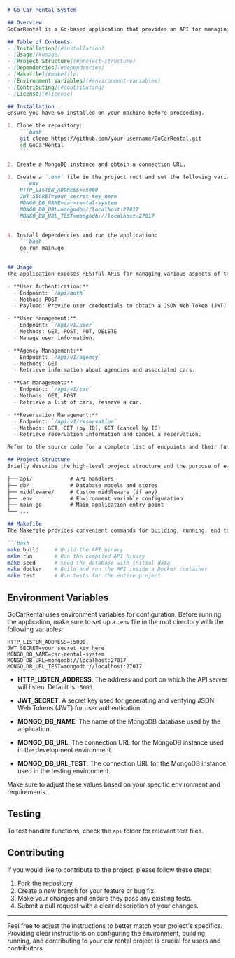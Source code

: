 ```markdown
# Go Car Rental System

## Overview
GoCarRental is a Go-based application that provides an API for managing car rental operations, including user authentication, agency management, car listing, and reservation handling. This document provides essential information for setting up, using, and contributing to the project.

## Table of Contents
- [Installation](#installation)
- [Usage](#usage)
- [Project Structure](#project-structure)
- [Dependencies](#dependencies)
- [Makefile](#makefile)
- [Environment Variables](#environment-variables)
- [Contributing](#contributing)
- [License](#license)

## Installation
Ensure you have Go installed on your machine before proceeding.

1. Clone the repository:
    ```bash
    git clone https://github.com/your-username/GoCarRental.git
    cd GoCarRental
    ```

2. Create a MongoDB instance and obtain a connection URL.

3. Create a `.env` file in the project root and set the following variables:
    ```env
    HTTP_LISTEN_ADDRESS=:5000
    JWT_SECRET=your_secret_key_here
    MONGO_DB_NAME=car-rental-system
    MONGO_DB_URL=mongodb://localhost:27017
    MONGO_DB_URL_TEST=mongodb://localhost:27017
    ```

4. Install dependencies and run the application:
    ```bash
    go run main.go
    ```

## Usage
The application exposes RESTful APIs for managing various aspects of the car rental system. Below are some examples of how to interact with the API:

- **User Authentication:**
  - Endpoint: `/api/auth`
  - Method: POST
  - Payload: Provide user credentials to obtain a JSON Web Token (JWT).

- **User Management:**
  - Endpoint: `/api/v1/user`
  - Methods: GET, POST, PUT, DELETE
  - Manage user information.

- **Agency Management:**
  - Endpoint: `/api/v1/agency`
  - Methods: GET
  - Retrieve information about agencies and associated cars.

- **Car Management:**
  - Endpoint: `/api/v1/car`
  - Methods: GET, POST
  - Retrieve a list of cars, reserve a car.

- **Reservation Management:**
  - Endpoint: `/api/v1/reservation`
  - Methods: GET, GET (by ID), GET (cancel by ID)
  - Retrieve reservation information and cancel a reservation.

Refer to the source code for a complete list of endpoints and their functionality.

## Project Structure
Briefly describe the high-level project structure and the purpose of each directory or package.

├── api/            # API handlers
├── db/             # Database models and stores
├── middleware/     # Custom middleware (if any)
├── .env            # Environment variable configuration
├── main.go         # Main application entry point
└── ...

## Makefile
The Makefile provides convenient commands for building, running, and testing the Car Rental System. Use the following commands:

```bash
make build     # Build the API binary
make run       # Run the compiled API binary
make seed      # Seed the database with initial data
make docker    # Build and run the API inside a Docker container
make test      # Run tests for the entire project
```

## Environment Variables

GoCarRental uses environment variables for configuration. Before running the application, make sure to set up a `.env` file in the root directory with the following variables:

```env
HTTP_LISTEN_ADDRESS=:5000
JWT_SECRET=your_secret_key_here
MONGO_DB_NAME=car-rental-system
MONGO_DB_URL=mongodb://localhost:27017
MONGO_DB_URL_TEST=mongodb://localhost:27017
```

- **HTTP_LISTEN_ADDRESS**: The address and port on which the API server will listen. Default is `:5000`.

- **JWT_SECRET**: A secret key used for generating and verifying JSON Web Tokens (JWT) for user authentication.

- **MONGO_DB_NAME**: The name of the MongoDB database used by the application.

- **MONGO_DB_URL**: The connection URL for the MongoDB instance used in the development environment.

- **MONGO_DB_URL_TEST**: The connection URL for the MongoDB instance used in the testing environment.

Make sure to adjust these values based on your specific environment and requirements.

## Testing
To test handler functions, check the `api` folder for relevant test files.

## Contributing
If you would like to contribute to the project, please follow these steps:

1. Fork the repository.
2. Create a new branch for your feature or bug fix.
3. Make your changes and ensure they pass any existing tests.
4. Submit a pull request with a clear description of your changes.

---

Feel free to adjust the instructions to better match your project's specifics. Providing clear instructions on configuring the environment, building, running, and contributing to your car rental project is crucial for users and contributors.
```
